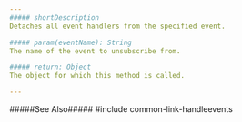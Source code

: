 ```yaml
---
##### shortDescription
Detaches all event handlers from the specified event.

##### param(eventName): String
The name of the event to unsubscribe from.

##### return: Object
The object for which this method is called.

---
```

#####See Also#####
#include common-link-handleevents